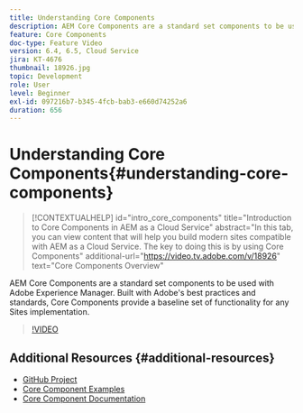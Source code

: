 ```yaml
---
title: Understanding Core Components
description: AEM Core Components are a standard set components to be used with Adobe Experience Manager. Built with Adobe's best practices and standards, Core Components provide a baseline set of functionality for any Sites implementation.
feature: Core Components
doc-type: Feature Video
version: 6.4, 6.5, Cloud Service
jira: KT-4676
thumbnail: 18926.jpg
topic: Development
role: User
level: Beginner
exl-id: 097216b7-b345-4fcb-bab3-e660d74252a6
duration: 656
---
```

# Understanding Core Components{#understanding-core-components}

>[!CONTEXTUALHELP]
>id="intro_core_components"
>title="Introduction to Core Components in AEM as a Cloud Service"
>abstract="In this tab, you can view content that will help you build modern sites compatible with AEM as a Cloud Service. The key to doing this is by using Core Components"
>additional-url="https://video.tv.adobe.com/v/18926" text="Core Components Overview"

AEM Core Components are a standard set components to be used with Adobe Experience Manager. Built with Adobe's best practices and standards, Core Components provide a baseline set of functionality for any Sites implementation.

>[!VIDEO](https://video.tv.adobe.com/v/18926?quality=12&learn=on)

## Additional Resources {#additional-resources}

* [GitHub Project](https://github.com/adobe/aem-core-wcm-components)
* [Core Component Examples](https://www.aemcomponents.dev/)
* [Core Component Documentation](https://experienceleague.adobe.com/docs/experience-manager-core-components/using/introduction.html)

